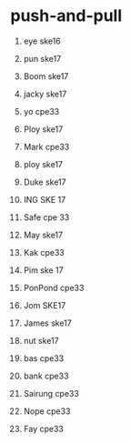 # push-and-pull

1. eye ske16
2. pun ske17
3. Boom ske17
4. jacky ske17
5. yo cpe33
6. Ploy ske17
7. Mark cpe33
8. ploy ske17
9. Duke ske17
10. ING SKE 17

11. Safe cpe 33
12. May ske17
13. Kak cpe33
14. Pim ske 17
15. PonPond cpe33
16. Jom SKE17
17. James ske17
18. nut ske17
19. bas cpe33
20. bank cpe33
21. Sairung cpe33
22. Nope cpe33
23. Fay cpe33